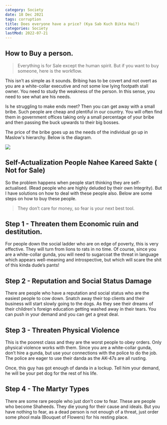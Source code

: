 ```yaml
---
category: Society
date: 18 Dec 2021
tags: corruption
title: Does everyone have a price? (Kya Sab Kuch Bikta Hai?)
categories: Society
lastMod: 2022-07-21
---
```

## How to Buy a person.
> Everything is for Sale except the human spirit. But if you want to buy someone, here is the workflow.

This isn’t as simple as it sounds. Bribing has to be covert and not overt as you are a white-collar executive and not some low lying footpath stall owner. You need to study the weakness of the person. In this sense, you need to see what are his needs.

Is he struggling to make ends meet? Then you can get away with a small bribe. Such people are cheap and plentiful in our country. You will often find them in government offices taking only a small percentage of your bribe and then passing the buck upwards to their big bosses.

The price of the bribe goes up as the needs of the individual go up in Maslow's hierarchy. Below is the diagram.

![](https://i.imgur.com/mdcb4ue_d.webp?maxwidth=760&fidelity=grand)

## Self-Actualization People Nahee Kareed Sakte ( Not for Sale)

So the problem happens when people start thinking they are self-actualised. (Read people who are highly deluded by their own Integrity). But I have solutions on how to deal with these people also. Below are some steps on how to buy these people. 

> They don’t care for money, so fear is your next best tool. 

## Step 1 - Threaten them Economic ruin and destitution. 

For people down the social ladder who are on edge of poverty, this is very effective. They will turn from lions to rats in no time. Of course, since you are a white-collar gunda, you will need to sugarcoat the threat in language which appears well-meaning and introspective, but which will scare the shit of this kinda dude’s pants! 

## Step 2 - Reputation and Social Status Damage

There are people who have a reputation and social status who are the easiest people to cow down. Snatch away their top clients and their business will start slowly going to the dogs. As they see their dreams of their children's foreign education getting washed away in their tears. You can push in your demand and you can get a great deal. 

## Step 3 - Threaten Physical Violence

This is the poorest class and they are the worst people to obey orders. Only physical violence works with them. Since you are a white-collar gunda, don’t hire a gunda, but use your connections with the police to do the job. The police are eager to use their danda as the AK-47s are all rusting. 

Once, this guy has got enough of danda in a lockup. Tell him your demand, he will be your pet dog for the rest of his life. 

## Step 4 - The Martyr Types 

There are some rare people who just don’t cow to fear. These are people who become Shaheeds. They die young for their cause and ideals. But you have nothing to fear, as a dead person is not enough of a threat, just order some phool mala  (Bouquet of Flowers) for his resting place.
